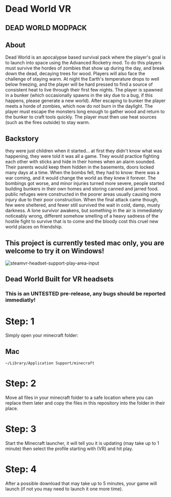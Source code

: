 # Dead World VR

<h2><strong>DEAD WORLD MODPACK</strong></h2>
<h2><img src="https://user-images.githubusercontent.com/34868944/154397392-dcb98026-8e48-4bca-a091-07d1ab04fa74.png" alt="" /><br />About</h2>

<p>Dead World is an apocalypse based survival pack where the player's goal is to launch into space using the Advanced Rocketry mod. To do this players must survive the hordes of zombies that show up during the day, and break down the dead, decaying trees for wood. Players will also face the challenge of staying warm. At night the Earth's temperature drops to well below freezing, and the player will be hard pressed to find a source of consistent heat to live through their first few nights. The player is spawned in a bunker (which occasionally spawns in the sky due to a bug, if this happens, please generate a new world). After escaping to bunker the player meets a horde of zombies, which now do not burn in the daylight. The player must escape the monsters long enough to gather wood and return to the bunker to craft tools quickly. The player must then use heat sources (such as the fires outside) to stay warm.</p>

<h2>Backstory</h2>

<p>they were just children when it started... at first they didn't know what was happening, they were told it was all a game. They would practice fighting each other with sticks and hide in their homes when an alarm sounded. Their parents would keep them hidden in the basements, doors locked many days at a time. When the bombs fell, they had to know: there was a war coming, and it would change the world as they knew it forever. The bombings got worse, and minor injuries turned more severe, people started building bunkers in their own homes and storing canned and jarred food. public refuges were constructed in the poorer areas usually causing more injury due to their poor construction. When the final attack came though, few were sheltered, and fewer still survived the wait in cold, damp, musty darkness. A lone survivor awakens, but something in the air is immediately noticeably wrong, different somehow smelling of a heavy sadness of the hostile fight to survive that is to come and the bloody cost this cruel new world places on friendship.</p>



## This project is currently tested mac only, you are welcome to try it on Windows!

![steamvr-headset-support-play-area-input](https://user-images.githubusercontent.com/34868944/147981170-0cb8c5a6-b21e-4211-8ce6-460a9d20c9ab.jpg)

## Dead World Built for VR headsets
### This is an UNTESTED pre-release, any bugs should be reported immediatly!



# Step: 1
Simply open your minecraft folder:

## Mac
  	~/Library/Application Support/minecraft
	
# Step: 2
 Move all files in your minecraft folder to a safe location where you can replace them later and copy the files in this repository into the folder in their place.
 
# Step: 3
 Start the Minecraft launcher, it will tell you it is updating (may take up to 1 minute) then select the profile starting with (VR) and hit play.
 
 # Step: 4
 After a possible download that may take up to 5 minutes, your game will launch (if not you may need to launch it one more time).
